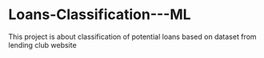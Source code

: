 # Loans-Classification---ML
This project is about classification of potential loans based on dataset from lending club website
